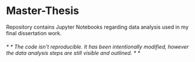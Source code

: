 # Master-Thesis
Repository contains Jupyter Notebooks regarding data analysis used in my final dissertation work. 

###### * * The code isn't reproducible. It has been intentionally modified, however the data analysis steps are still visible and outlined. * *
